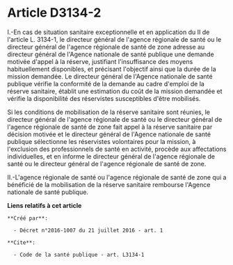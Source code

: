 # Article D3134-2

I.-En cas de situation sanitaire exceptionnelle et en application du II de l'article L. 3134-1, le directeur général de
l'agence régionale de santé ou le directeur général de l'agence régionale de santé de zone adresse au directeur général de
l'Agence nationale de santé publique une demande motivée d'appel à la réserve, justifiant l'insuffisance des moyens
habituellement disponibles, et précisant l'objectif ainsi que la durée de la mission demandée. Le directeur général de
l'Agence nationale de santé publique vérifie la conformité de la demande au cadre d'emploi de la réserve sanitaire, établit
une estimation du coût de la mission demandée et vérifie la disponibilité des réservistes susceptibles d'être mobilisés. 

Si les conditions de mobilisation de la réserve sanitaire sont réunies, le directeur général de l'agence régionale de santé
ou le directeur général de l'agence régionale de santé de zone fait appel à la réserve sanitaire par décision motivée et le
directeur général de l'Agence nationale de santé publique sélectionne les réservistes volontaires pour la mission, à
l'exclusion des professionnels de santé en activité, procède aux affectations individuelles, et en informe le directeur
général de l'agence régionale de santé ou le directeur général de l'agence régionale de santé de zone. 

II.-L'agence régionale de santé ou l'agence régionale de santé de zone qui a bénéficié de la mobilisation de la réserve
sanitaire rembourse l'Agence nationale de santé publique.

**Liens relatifs à cet article**

	**Créé par**:

	  - Décret n°2016-1007 du 21 juillet 2016 - art. 1

	**Cite**:

	  - Code de la santé publique - art. L3134-1
